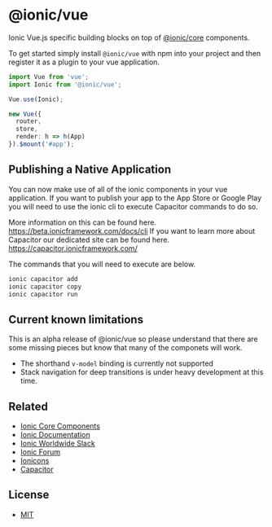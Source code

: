 # @ionic/vue

Ionic Vue.js specific building blocks on top of [@ionic/core](https://www.npmjs.com/package/@ionic/core) components.

To get started simply install `@ionic/vue` with npm into your project and then register it as a plugin to your vue application.
  
```ts
import Vue from 'vue';
import Ionic from '@ionic/vue';

Vue.use(Ionic);

new Vue({
  router,
  store,
  render: h => h(App)
}).$mount('#app');
```

## Publishing a Native Application

You can now make use of all of the ionic components in your vue application.
If you want to publish your app to the App Store or Google Play you will need to use the ionic cli to execute Capacitor commands to do so.

More information on this can be found here. https://beta.ionicframework.com/docs/cli
If you want to learn more about Capacitor our dedicated site can be found here. https://capacitor.ionicframework.com/

The commands that you will need to execute are below.
```sh
ionic capacitor add
ionic capacitor copy
ionic capacitor run
```


## Current known limitations

This is an alpha release of @ionic/vue so please understand that there are some missing pieces but know that many of the componets will work.
* The shorthand `v-model` binding is currently not supported
* Stack navigation for deep transitions is under heavy development at this time.

## Related

* [Ionic Core Components](https://www.npmjs.com/package/@ionic/core)
* [Ionic Documentation](https://beta.ionicframework.com/docs/)
* [Ionic Worldwide Slack](http://ionicworldwide.herokuapp.com/)
* [Ionic Forum](https://forum.ionicframework.com/)
* [Ionicons](http://ionicons.com/)
* [Capacitor](https://capacitor.ionicframework.com/)


## License

* [MIT](https://raw.githubusercontent.com/ionic-team/ionic/master/LICENSE)
